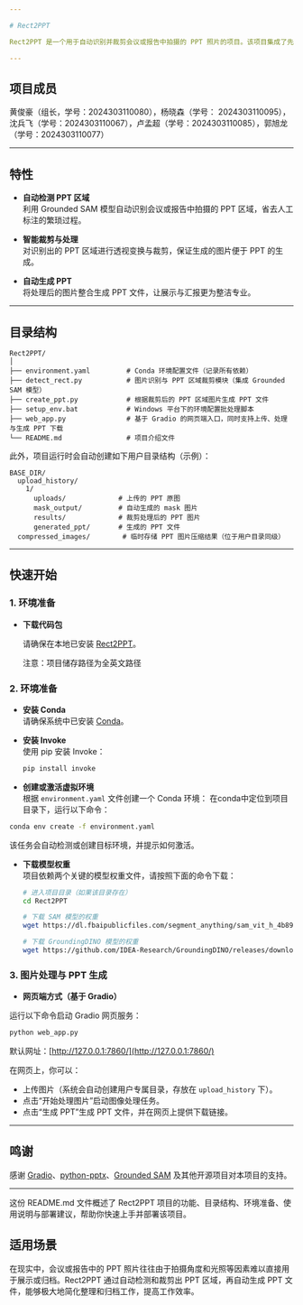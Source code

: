 ```yaml
---

# Rect2PPT

Rect2PPT 是一个用于自动识别并裁剪会议或报告中拍摄的 PPT 照片的项目。该项目集成了先进的 [Grounded SAM](https://github.com/IDEA-Research/Grounded-Segment-Anything) 模型，实现了从 PPT 照片中自动定位并提取 PPT 区域，并利用裁剪后的图片生成全新的 PPT 文件，从而大大简化了后期整理工作。

---
```


## 项目成员
黄俊豪（组长，学号：2024303110080），杨晓森（学号： 2024303110095），沈兵飞（学号：2024303110067），卢孟超（学号：2024303110085），郭旭龙 （学号：2024303110077）

---

## 特性

- **自动检测 PPT 区域**  
  利用 Grounded SAM 模型自动识别会议或报告中拍摄的 PPT 区域，省去人工标注的繁琐过程。

- **智能裁剪与处理**  
  对识别出的 PPT 区域进行透视变换与裁剪，保证生成的图片便于 PPT 的生成。

- **自动生成 PPT**  
  将处理后的图片整合生成 PPT 文件，让展示与汇报更为整洁专业。


---

## 目录结构

```
Rect2PPT/
│
├── environment.yaml         # Conda 环境配置文件（记录所有依赖）
├── detect_rect.py           # 图片识别与 PPT 区域裁剪模块（集成 Grounded SAM 模型）
├── create_ppt.py            # 根据裁剪后的 PPT 区域图片生成 PPT 文件
├── setup_env.bat            # Windows 平台下的环境配置批处理脚本
├── web_app.py               # 基于 Gradio 的网页端入口，同时支持上传、处理与生成 PPT 下载
└── README.md                # 项目介绍文件
```

此外，项目运行时会自动创建如下用户目录结构（示例）：

```
BASE_DIR/
  upload_history/
    1/
      uploads/             # 上传的 PPT 原图
      mask_output/         # 自动生成的 mask 图片
      results/             # 裁剪处理后的 PPT 图片
      generated_ppt/       # 生成的 PPT 文件
  compressed_images/        # 临时存储 PPT 图片压缩结果（位于用户目录同级）
```

---

## 快速开始

### 1. 环境准备

- **下载代码包**

  请确保在本地已安装 [Rect2PPT](https://github.com/D2RS-2025spring/Rect2PPT)。

  注意：项目储存路径为全英文路径
  
### 2. 环境准备

- **安装 Conda**  
  请确保系统中已安装 [Conda](https://docs.conda.io)。

- **安装 Invoke**  
  使用 pip 安装 Invoke：
  ```bash
  pip install invoke
  ```
 
 - **创建或激活虚拟环境**  
  根据 `environment.yaml` 文件创建一个 Conda 环境：
  在conda中定位到项目目录下，运行以下命令：
  ```bash
  conda env create -f environment.yaml
  ```
  该任务会自动检测或创建目标环境，并提示如何激活。
 
- **下载模型权重**  
  项目依赖两个关键的模型权重文件，请按照下面的命令下载：
  ```bash
  # 进入项目目录（如果该目录存在）
  cd Rect2PPT

  # 下载 SAM 模型的权重
  wget https://dl.fbaipublicfiles.com/segment_anything/sam_vit_h_4b8939.pth

  # 下载 GroundingDINO 模型的权重
  wget https://github.com/IDEA-Research/GroundingDINO/releases/download/v0.1.0-alpha/groundingdino_swint_ogc.pth
  ```
  
### 3. 图片处理与 PPT 生成

- **网页端方式（基于 Gradio）**

运行以下命令启动 Gradio 网页服务：
```bash
python web_app.py
```
默认网址：[http://127.0.0.1:7860/](http://127.0.0.1:7860/)

在网页上，你可以：
- 上传图片（系统会自动创建用户专属目录，存放在 `upload_history` 下）。
- 点击“开始处理图片”启动图像处理任务。
- 点击“生成 PPT”生成 PPT 文件，并在网页上提供下载链接。

---

## 鸣谢

感谢 [Gradio](https://gradio.app/)、[python-pptx](https://python-pptx.readthedocs.io/)、[Grounded SAM](https://github.com/IDEA-Research/Grounded-Segment-Anything) 及其他开源项目对本项目的支持。

---

这份 README.md 文件概述了 Rect2PPT 项目的功能、目录结构、环境准备、使用说明与部署建议，帮助你快速上手并部署该项目。
## 适用场景

在现实中，会议或报告中的 PPT 照片往往由于拍摄角度和光照等因素难以直接用于展示或归档。Rect2PPT 通过自动检测和裁剪出 PPT 区域，再自动生成 PPT 文件，能够极大地简化整理和归档工作，提高工作效率。

